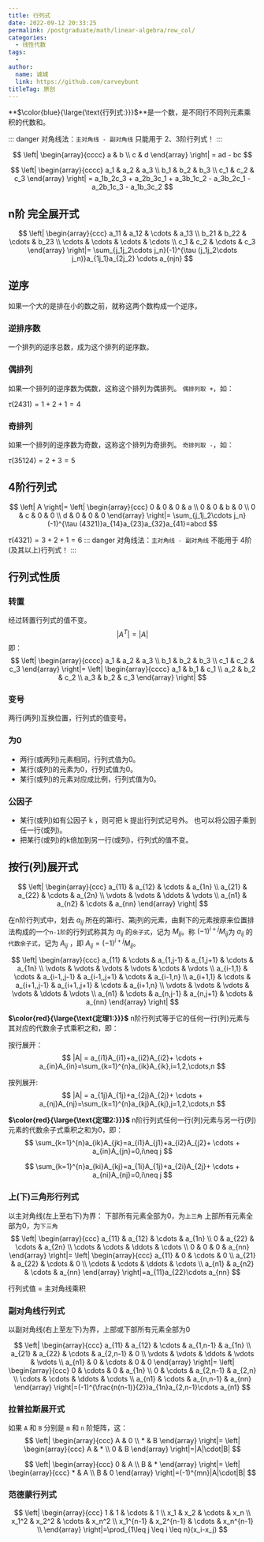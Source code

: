 ```yaml
---
title: 行列式
date: 2022-09-12 20:33:25
permalink: /postgraduate/math/linear-algebra/row_col/
categories:
  - 线性代数
tags:
  - 
author: 
  name: 诚城
  link: https://github.com/carveybunt
titleTag: 原创
---
```

**$\color{blue}{\large{\text{行列式:}}}$**是一个数，是不同行不同列元素乘积的代数和。

::: danger
对角线法：`主对角线 - 副对角线` 只能用于 2、3阶行列式！
:::

<!-- more -->
$$
\left|
\begin{array}{cccc} 
    a  &  b \\ 
    c  &  d 
\end{array}
\right| = ad - bc
$$

$$
\left|
\begin{array}{cccc} 
    a_1  &  a_2   & a_3 \\ 
    b_1  &  b_2   & b_3 \\ 
    c_1  &  c_2   & c_3 
\end{array}
\right| = a_1b_2c_3 + a_2b_3c_1 + a_3b_1c_2 - a_3b_2c_1 - a_2b_1c_3 - a_1b_3c_2 
$$

## n阶 完全展开式

$$
\left|
\begin{array}{ccc} 
    a_11  &  a_12  & \cdots  & a_13 \\ 
    b_21  &  b_22   & \cdots & b_23 \\
    \cdots  &  \cdots   & \cdots & \cdots \\
    c_1  &  c_2  & \cdots & c_3 
\end{array}
\right|= \sum_{j_1j_2\cdots j_n}(-1)^{\tau (j_1j_2\cdots j_n)}a_{1j_1}a_{2j_2} \cdots a_{njn}  
$$

## 逆序

如果一个大的是排在小的数之前，就称这两个数构成一个逆序。

### 逆排序数

一个排列的逆序总数，成为这个排列的逆序数。

### 偶排列

如果一个排列的逆序数为偶数，这称这个排列为偶排列。 `偶排列取 +`，如：

$\tau(2431) = 1 + 2 +1 = 4$

### 奇排列

如果一个排列的逆序数为奇数，这称这个排列为奇排列。 `奇排列取 -`，如：

$\tau(35124) = 2 + 3  = 5$

## 4阶行列式

$$
\left|
  A
\right|=
\left|
\begin{array}{ccc}
    0  &  0  & 0  & a \\ 
    0  &  0  & b  & 0 \\ 
    0  &  c  & 0  & 0 \\ 
    d  &  0  & 0  & 0 
\end{array}
\right|= \sum_{j_1j_2\cdots j_n}(-1)^{\tau (4321)}a_{14}a_{23}a_{32}a_{41}=abcd  
$$

$\tau(4321) = 3+2+1  = 6$
::: danger
对角线法：`主对角线 - 副对角线` 不能用于 4阶(及其以上)行列式！
:::

## 行列式性质

### 转置

经过转置行列式的值不变。
$$
\left|
  A^T
\right|=
\left|
  A
\right|
$$
即：
$$
\left|
  \begin{array}{cccc} 
    a_1  &  a_2   & a_3 \\ 
    b_1  &  b_2   & b_3 \\ 
    c_1  &  c_2   & c_3 
\end{array}
\right|=
\left|
  \begin{array}{cccc} 
    a_1  &  b_1   & c_1 \\ 
    a_2  &  b_2   & c_2 \\ 
    a_3  &  b_2   & c_3 
\end{array}
\right|
$$

### 变号

两行(两列)互换位置，行列式的值变号。

### 为0

- 两行(或两列)元素相同，行列式值为0。
- 某行(或列)的元素为0，行列式值为0。
- 某行(或列)的元素对应成比例，行列式值为0。

### 公因子

- 某行(或列)如有公因子 k ，则可把 k 提出行列式记号外。
  也可以将公因子乘到任一行(或列)。
- 把某行(或列)的k倍加到另一行(或列)，行列式的值不变。

## 按行(列)展开式

$$
\left|
\begin{array}{ccc} 
    a_{11}  &  a_{12} & \cdots  & a_{1n} \\ 
    a_{21}  &  a_{22}   & \cdots & a_{2n} \\
    \vdots  &  \vdots   & \ddots & \vdots \\
    a_{n1}  &  a_{n2}   & \cdots & a_{nn}
\end{array}
\right|  
$$

在n阶行列式中，划去 $a_{ij}$ 所在的第i行、第j列的元素，由剩下的元素按原来位置排法构成的一个`n-1阶`的行列式称其为 $a_{ij}$ 的`余子式`，记为 $M_{ij}$。称 $(-1)^{i+j}M_{ij}$为 $a_{ij}$ 的`代数余子式`，记为 $A_{ij}$ ，即 $A_{ij}=(-1)^{i+j}M_{ij}$。

$$
\left|
\begin{array}{ccc} 
    a_{11}  & \cdots   & a_{1,j-1} & a_{1,j+1} & \cdots & a_{1n} \\ 
    \vdots  &  \vdots   & \vdots & \vdots & \cdots & \vdots \\
    a_{i-1,1}  & \cdots   & a_{i-1,,j-1} & a_{i-1,,j+1} & \cdots & a_{i-1,n} \\
    a_{i+1,1}  & \cdots   & a_{i+1,,j-1} & a_{i+1,,j+1} & \cdots & a_{i+1,n} \\  
    \vdots  &  \vdots   & \vdots & \vdots & \ddots & \vdots \\
    a_{n1}  & \cdots   & a_{n,j-1} & a_{n,j+1} & \cdots & a_{nn}
\end{array}
\right|  
$$

**$\color{red}{\large{\text{定理1:}}}$** n阶行列式等于它的任何一行(列)元素与其对应的代数余子式乘积之和，即：

按行展开：
$$
|A| = a_{i1}A_{i1}+a_{i2}A_{i2}+ \cdots +  a_{in}A_{in}=\sum_{k=1}^{n}a_{ik}A_{ik},i=1,2,\cdots,n
$$

按列展开:
$$
|A| = a_{1j}A_{1j}+a_{2j}A_{2j}+ \cdots +  a_{nj}A_{nj}=\sum_{k=1}^{n}a_{kj}A_{kj},j=1,2,\cdots,n
$$

**$\color{red}{\large{\text{定理2:}}}$** n阶行列式任何一行(列)元素与另一行(列)元素的代数余子式乘积之和为0，即：
$$
\sum_{k=1}^{n}a_{ik}A_{jk}=a_{i1}A_{j1}+a_{i2}A_{j2}+ \cdots +  a_{in}A_{jn}=0,i\neq j
$$

$$
\sum_{k=1}^{n}a_{ki}A_{kj}=a_{1i}A_{1j}+a_{2i}A_{2j}+ \cdots +  a_{ni}A_{nj}=0,i\neq j
$$


### 上(下)三角形行列式

以主对角线(左上至右下)为界：
下部所有元素全部为0，为`上三角`
上部所有元素全部为0，为`下三角`
$$
\left|
\begin{array}{ccc} 
    a_{11}  &  a_{12} & \cdots  & a_{1n} \\ 
    0  &  a_{22}   & \cdots & a_{2n} \\
    \cdots  &  \cdots & \ddots  & \cdots \\
    0  &  0   & 0 & a_{nn}
\end{array}
\right|=
\left|
\begin{array}{ccc} 
    a_{11}  &  0 & \cdots  & 0 \\ 
    a_{21}   &  a_{22}   & \cdots & 0 \\
    \cdots  &  \cdots & \ddots  & \cdots \\
    a_{n1}  &  a_{n2}   & \cdots & a_{nn}
\end{array}
\right|=a_{11}a_{22}\cdots a_{nn}
$$

行列式值 = 主对角线乘积

### 副对角线行列式

以副对角线(右上至左下)为界，上部或下部所有元素全部为0

$$
\left|
\begin{array}{ccc} 
    a_{11}  &  a_{12} & \cdots & a_{1,n-1} & a_{1n} \\
    a_{21}  &  a_{22} & \cdots & a_{2,n-1} & 0 \\
    \vdots  &  \vdots & \ddots  & \vdots & \vdots \\
    a_{n1}  &  0  & \cdots & 0 & 0
\end{array}
\right|=
\left|
\begin{array}{ccc} 
    0 &  \cdots & 0  & a_{1n} \\
    0  &  \cdots   & a_{2,n-1} & a_{2,n} \\
    \cdots  &  \cdots & \ddots  & \cdots \\
    a_{n1}  &  \cdots   & a_{n,n-1} & a_{nn}
\end{array}
\right|=(-1)^{\frac{n(n-1)}{2}}a_{1n}a_{2,n-1}\cdots a_{n1}
$$

### 拉普拉斯展开式

如果 `A` 和 `B` 分别是 `m` 和 `n` 阶矩阵，这：
$$
\left|
\begin{array}{ccc}
    A &  0 \\
    * & B
\end{array}
\right|=
\left|
\begin{array}{ccc}
    A &  * \\
    0  &  B
\end{array}
\right|=|A|\cdot|B|
$$

$$
\left|
\begin{array}{ccc}
    0 &  A \\
    B  &  *
\end{array}
\right|=
\left|
\begin{array}{ccc}
    * &  A \\
    B  &  0
\end{array}
\right|=(-1)^{mn}|A|\cdot|B|
$$

### 范德蒙行列式

$$
\left|
\begin{array}{ccc}
    1 & 1 & \cdots & 1 \\
    x_1 & x_2 & \cdots & x_n \\
    x_1^2 & x_2^2 & \cdots & x_n^2 \\
    x_1^{n-1} & x_2^{n-1} & \cdots & x_n^{n-1} \\
\end{array}
\right|=\prod_{1\leq j \leq  i \leq  n}(x_i-x_j)
$$
